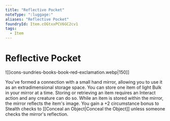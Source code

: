 ```yaml
---
title: "Reflective Pocket"
noteType: ":luggage:"
aliases: "Reflective Pocket"
foundryId: Item.cOGtxxPCV6GC2cv1
tags:
  - Item
---
```


# Reflective Pocket
![[icons-sundries-books-book-red-exclamation.webp|150]]

You've formed a connection with a small hand mirror, allowing you to use it as an extradimensional storage space. You can store one item of light Bulk in your mirror at a time. Storing or retrieving an item requires an Interact action and any creature can do so. While an item is stored within the mirror, the mirror reflects the item's image. You gain a +2 circumstance bonus to Stealth checks to [[Conceal an Object|Conceal the Object]] unless someone checks the mirror's reflection.
